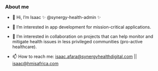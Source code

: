 ### About me

- 👋 Hi, I’m Isaac ✨ @synergy-health-admin ✨

- 👀 I’m interested in app development for mission-critical applications.

- 🌱 I’m interested in collaboration on projects that can help monitor and mitigate health
  issues in less privileged communities (pro-active healthcare).
  
- 📫 How to reach me: isaac.afara@synergyhealthdigital.com || isaac@hmisafrica.com

<!---
synergy-health-admin/synergy-health-admin is a ✨ special ✨ repository because its `README.md` (this file) appears on your GitHub profile.
You can click the Preview link to take a look at your changes.

- 💞️ I’m looking to collaborate on ...
--->
